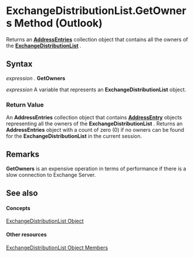 
# ExchangeDistributionList.GetOwners Method (Outlook)

Returns an  **[AddressEntries](db91b717-07c6-d1f2-c545-b766ee1f0c6b.md)** collection object that contains all the owners of the **[ExchangeDistributionList](2830dfba-6c0a-a81f-6b98-92ac2aafb59d.md)** .


## Syntax

 _expression_ . **GetOwners**

 _expression_ A variable that represents an **ExchangeDistributionList** object.


### Return Value

An  **AddressEntries** collection object that contains **[AddressEntry](d4a0a85e-8bab-bc56-57bc-d70c3c570c8e.md)** objects representing all the owners of the **ExchangeDistributionList** . Returns an **AddressEntries** object with a count of zero (0) if no owners can be found for the **ExchangeDistributionList** in the current session.


## Remarks

 **GetOwners** is an expensive operation in terms of performance if there is a slow connection to Exchange Server.


## See also


#### Concepts


[ExchangeDistributionList Object](2830dfba-6c0a-a81f-6b98-92ac2aafb59d.md)
#### Other resources


[ExchangeDistributionList Object Members](89105487-3e5b-ee8b-02e0-33ad42bd2fbe.md)
